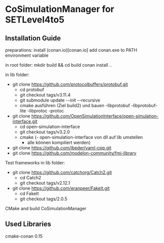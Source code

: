 # CoSimulationManager for SETLevel4to5

## Installation Guide

preparations:
install (conan.io)[conan.io]
add conan.exe to PATH environment variable

in root folder:
mkdir build && cd build
conan install ..


in lib folder:
-  git clone https://github.com/protocolbuffers/protobuf.git
	- cd protobuf
	- git checkout tags/v3.11.4
	- git submodule update --init --recursive
	- cmake ausführen (Ziel build2) und bauen
		-libprotobuf
		-libprotobuf-lite
		-libprotoc
		-protoc
- git clone https://github.com/OpenSimulationInterface/open-simulation-interface.git
	- cd open-simulation-interface
	- git checkout tags/v3.2.0
	- cmake
	(- open-simulation-interface von dll auf lib umstellen
		- alle können kompiliert werden)
- git clone https://github.com/jbeder/yaml-cpp.git
- git clone https://github.com/modelon-community/fmi-library

Test frameworks in lib folder:

- git clone https://github.com/catchorg/Catch2.git
	- cd Catch2
	- git checkout tags/v2.12.1
- git clone https://github.com/eranpeer/FakeIt.git
	- cd FakeIt
	- git checkout tags/2.0.5

CMake
and build CoSimulationManager

## Used Libraries

cmake-conan 0.15